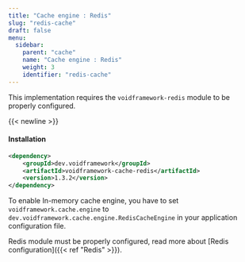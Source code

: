 ```yaml
---
title: "Cache engine : Redis"
slug: "redis-cache"
draft: false
menu:
  sidebar:
    parent: "cache"
    name: "Cache engine : Redis"
    weight: 3
    identifier: "redis-cache"
---
```


This implementation requires the `voidframework-redis` module to be properly configured.


{{< newline >}}
#### Installation
```xml
<dependency>
    <groupId>dev.voidframework</groupId>
    <artifactId>voidframework-cache-redis</artifactId>
    <version>1.3.2</version>
</dependency>
```

To enable In-memory cache engine, you have to set `voidframework.cache.engine` to `dev.voidframework.cache.engine.RedisCacheEngine` in your application configuration file.


Redis module must be properly configured, read more about [Redis configuration]({{< ref "Redis" >}}).
